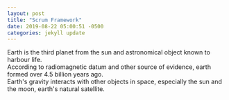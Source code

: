 ```yaml
---
layout: post
title: "Scrum Framework"
date: 2019-08-22 05:00:51 -0500
categories: jekyll update
---
```

Earth is the third planet from the sun and astronomical object known to harbour life.  
According to radiomagnetic datum and other source of evidence, earth formed over 4.5 billion years ago.  
Earth's gravity interacts with other objects in space, especially the sun and the moon, earth's natural satellite.
